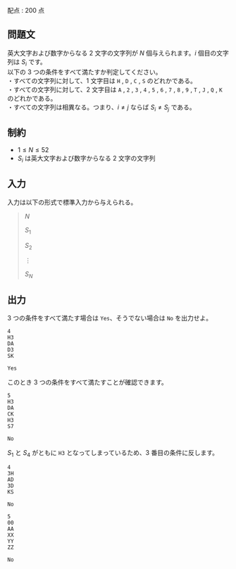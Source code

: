 配点 : $200$ 点

## 問題文

英大文字および数字からなる $2$ 文字の文字列が $N$ 個与えられます。$i$ 個目の文字列は $S_i$ です。<br>
以下の $3$ つの条件をすべて満たすか判定してください。<br>
・すべての文字列に対して、$1$ 文字目は `H` , `D` , `C` , `S` のどれかである。<br>
・すべての文字列に対して、$2$ 文字目は `A` , `2` , `3` , `4` , `5` , `6` , `7` , `8` , `9` , `T` , `J` , `Q` , `K` のどれかである。<br>
・すべての文字列は相異なる。つまり、$i \neq j$ ならば $S_i \neq S_j$ である。<br>

## 制約

- $1 \leq N \leq 52$
- $S_i$ は英大文字および数字からなる $2$ 文字の文字列

## 入力

入力は以下の形式で標準入力から与えられる。

> $N$
> 
> $S_1$
> 
> $S_2$
> 
> $\vdots$
> 
> $S_N$

## 出力

$3$ つの条件をすべて満たす場合は `Yes`、そうでない場合は `No` を出力せよ。

```input1
4
H3
DA
D3
SK
```

```output1
Yes
```

このとき $3$ つの条件をすべて満たすことが確認できます。

```input2
5
H3
DA
CK
H3
S7
```

```output2
No
```

$S_1$ と $S_4$ がともに `H3` となってしまっているため、$3$ 番目の条件に反します。

```input3
4
3H
AD
3D
KS
```

```output3
No
```

```input4
5
00
AA
XX
YY
ZZ
```

```output4
No
```